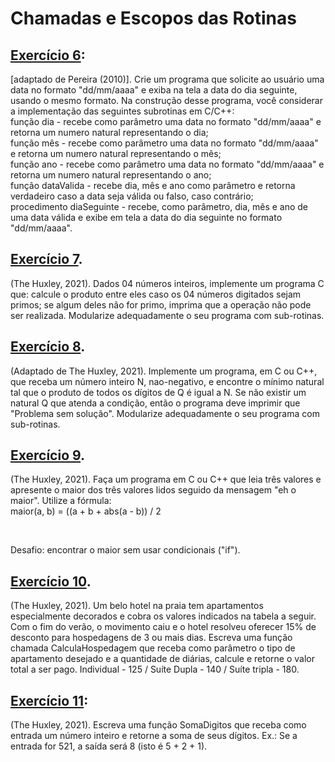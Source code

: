 <h1>Chamadas e Escopos das Rotinas</h1>
<h2> <a href="#">Exercício 6</a>:</h2><p>[adaptado de Pereira (2010)]. Crie um programa que solicite ao usuário uma data no formato "dd/mm/aaaa" e exiba na tela a data do dia seguinte, usando o mesmo formato. Na construção desse programa, você considerar a implementação das seguintes subrotinas em C/C++:  <br>função dia - recebe como parâmetro uma data no formato "dd/mm/aaaa" e retorna  um numero natural representando o dia;<br> função mês - recebe como parâmetro uma data no formato "dd/mm/aaaa" e retorna  um numero natural representando o mês;<br> função ano - recebe como parâmetro uma data no formato "dd/mm/aaaa" e retorna  um numero natural representando o ano; <br>função dataValida - recebe dia, mês e ano como parâmetro e retorna verdadeiro caso a data seja válida ou falso, caso contrário;<br> procedimento diaSeguinte - recebe, como parâmetro, dia, mês e ano de uma data válida e exibe em tela a data do dia seguinte no formato "dd/mm/aaaa".</p>
<h2><a href="https://github.com/LucasDSL/Faculdade/blob/67aa07aa8e987120754d7dea32e1f5a049c73ced/02%20Laborat%C3%B3rio%20de%20Programa%C3%A7%C3%A3o%20I/04%20Chamadas-Escopos-Rotinas/e7.c">Exercício 7</a>.</h2><p>(The Huxley, 2021). Dados 04 números inteiros, implemente um programa C que: calcule o produto entre eles caso os 04 números digitados sejam primos; se algum deles não for primo, imprima que a operação não pode ser realizada. Modularize adequadamente o seu programa com sub-rotinas.</p>
<h2><a href="#">Exercício 8</a>.</h2><p>(Adaptado de The Huxley, 2021). Implemente um programa, em C ou C++, que receba um número inteiro N, nao-negativo, e encontre o mínimo natural tal que o produto de todos os dígitos de Q é igual a N. Se não existir um natural Q que atenda a condição, então o programa deve imprimir que "Problema sem solução". Modularize adequadamente o seu programa com sub-rotinas.</p>
<h2><a href="https://github.com/LucasDSL/Faculdade/blob/67aa07aa8e987120754d7dea32e1f5a049c73ced/02%20Laborat%C3%B3rio%20de%20Programa%C3%A7%C3%A3o%20I/04%20Chamadas-Escopos-Rotinas/e9.c">Exercício 9</a>.</h2><p>(The Huxley, 2021). Faça um programa em C ou C++ que leia três valores e apresente o maior dos três valores lidos seguido da mensagem "eh o maior". Utilize a fórmula:<br>
maior(a, b) = ((a + b + abs(a - b)) / 2</p><br>
<p>Desafio: encontrar o maior sem usar condicionais ("if").</p>
<h2><a href="https://github.com/LucasDSL/Faculdade/blob/67aa07aa8e987120754d7dea32e1f5a049c73ced/02%20Laborat%C3%B3rio%20de%20Programa%C3%A7%C3%A3o%20I/04%20Chamadas-Escopos-Rotinas/e10.c">Exercício 10</a>.</h2> <p>(The Huxley, 2021). Um belo hotel na praia tem apartamentos especialmente decorados e cobra os valores indicados na tabela a seguir. Com o fim do verão, o movimento caiu e o hotel resolveu oferecer 15% de desconto para hospedagens de 3 ou mais dias. Escreva uma função chamada CalculaHospedagem que receba como parâmetro o tipo de apartamento desejado e a quantidade de diárias, calcule e retorne o valor total a ser pago. Individual - 125 / Suíte Dupla - 140 / Suíte tripla - 180.</p>
<h2> <a href="https://github.com/LucasDSL/Faculdade/blob/67aa07aa8e987120754d7dea32e1f5a049c73ced/02%20Laborat%C3%B3rio%20de%20Programa%C3%A7%C3%A3o%20I/04%20Chamadas-Escopos-Rotinas/e11.c">Exercício 11</a>:</h2><p>(The Huxley, 2021). Escreva uma função SomaDigitos que receba como entrada um número inteiro e retorne a soma de seus dígitos. Ex.: Se a entrada for 521, a saída será 8 (isto é 5 + 2 + 1).</p>